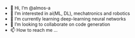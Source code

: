 - 👋 Hi, I’m @almos-a
- 👀 I’m interested in ai(ML, DL), mechatronics and robotics
- 🌱 I’m currently learning deep-learning neural networks
- 💞️ I’m looking to collaborate on code generation
- 📫 How to reach me ...

<!---
almos-a/almos-a is a ✨ special ✨ repository because its `README.md` (this file) appears on your GitHub profile.
You can click the Preview link to take a look at your changes.
--->
